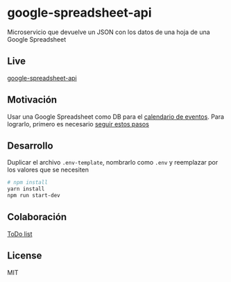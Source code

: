 # google-spreadsheet-api

Microservicio que devuelve un JSON con los datos de una hoja de una Google Spreadsheet

## Live

[google-spreadsheet-api](http://spreadsheet-api.now.sh/)

## Motivación

Usar una Google Spreadsheet como DB para el [calendario de eventos](https://github.com/meetupjs-ar/calendario-de-meetups). Para lograrlo, primero es necesario [seguir estos pasos](https://support.google.com/docs/answer/37579)

## Desarrollo

Duplicar el archivo `.env-template`, nombrarlo como `.env` y reemplazar por los valores que se necesiten

```bash
# npm install
yarn install
npm run start-dev
```

## Colaboración

[ToDo list](https://github.com/meetupjs-ar/google-spreadsheet-api/projects/1)

## License

MIT

